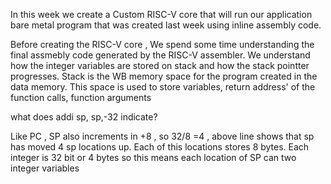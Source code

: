 In this week we create a Custom RISC-V core that will run our application bare metal program that was created last week using inline assembly code.

Before creating the RISC-V core , We spend some time understanding the final assmebly code generated by the RISC-V assembler. We understand how the integer variables are stored on stack and how the stack pointter progresses. Stack is the WB memory space for the program created in the data memory. This space is used to store variables, return address' of the function calls, function arguments

what does addi sp, sp,-32 indicate?

Like PC , SP also increments in +8 , so 32/8 =4 , above line shows that sp has moved 4 sp locations up. Each of this locations stores 8 bytes. 
Each integer is 32 bit or 4 bytes so this means each location of SP can two integer variables 


